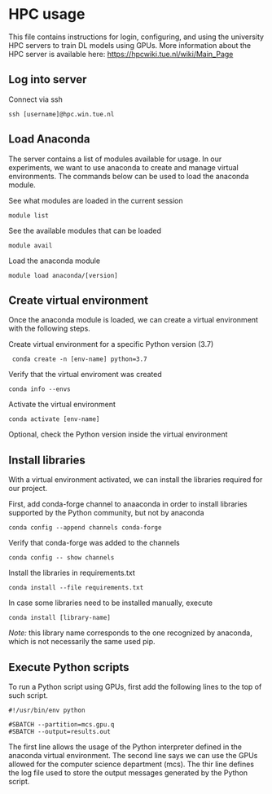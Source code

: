 # HPC usage

This file contains instructions for login, configuring, and using the university HPC servers to train DL models using GPUs.
More information about the HPC server is available here: https://hpcwiki.tue.nl/wiki/Main_Page

## Log into server
Connect via ssh

```ssh [username]@hpc.win.tue.nl```

## Load Anaconda
The server contains a list of modules available for usage. In our experiments, we want to use anaconda to create and manage virtual environments. The commands below can be used to load the anaconda module.

See what modules are loaded in the current session

```module list```

See the available modules that can be loaded

```module avail```

Load the anaconda module

```module load anaconda/[version]```


## Create virtual environment
Once the anaconda module is loaded, we can create a virtual environment with the following steps.

Create virtual environment for a specific Python version (3.7)

``` conda create -n [env-name] python=3.7```

Verify that the virtual enviroment was created

``` conda info --envs ```

Activate the virtual environment

``` conda activate [env-name] ```

Optional, check the Python version inside the virtual environment

## Install libraries
With a virtual environment activated, we can install the libraries required for our project.

First, add conda-forge channel to anaaconda in order to install libraries supported by the Python community, but not by anaconda

``` conda config --append channels conda-forge ```

Verify that conda-forge was added to the channels

``` conda config -- show channels ```

Install the libraries in requirements.txt

``` conda install --file requirements.txt ```

In case some libraries need to be installed manually, execute

``` conda install [library-name] ```

*Note:* this library name corresponds to the one recognized by anaconda, which is not necessarily the same used pip.

## Execute Python scripts

To run a Python script using GPUs, first add the following lines to the top of such script.

```
#!/usr/bin/env python

#SBATCH --partition=mcs.gpu.q
#SBATCH --output=results.out
```

The first line allows the usage of the Python interpreter defined in the anaconda virtual environment. The second line says we can use the GPUs allowed for the computer science department (mcs). The thir line defines the log file used to store the output messages generated by the Python script.
